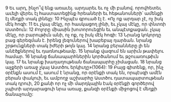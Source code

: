 9 Եւ արդ, ինչո՞վ ենք առաւել. արդարեւ եւ ոչ մի բանով. որովհետեւ աւելի վերեւ էլ հաստատեցինք հրեաների եւ հեթանոսների՝ ամենքի էլ մեղքի տակ լինելը: 10 Ինչպէս գրուած էլ է.
«Ոչ ոք արդար չէ, ոչ իսկ մէկ հոգի:
11 Եւ չկայ մէկը, որ հասկացող լինի,
եւ չկայ մէկը, որ փնտռի Աստծուն:
12 Բոլորը միասին խոտորուեցին եւ անպէտքացան.
չկայ մէկը, որ բարութիւն անի, ոչ ոք, ոչ իսկ մէկ հոգի:
13 Նրանց կոկորդը բաց գերեզման է.
իրենց լեզուներով խաբեբայ դարձան.
նրանց շրթունքների տակ իժերի թոյն կայ.
14 նրանց բերանները լի են անէծքներով եւ դառնութեամբ.
15 նրանք վազում են արիւն թափելու համար.
16 նրանց ճանապարհներին կործանում եւ թշուառութիւն կայ.
17 եւ նրանք խաղաղութեան ճանապարհը չիմացան.
18 նրանց աչքերի առաջ չկայ Աստծու երկիւղը»(1064):
19 Բայց գիտենք, որ, ինչ օրէնքն ասում է, ասում է նրանց, որ օրէնքի տակ են, որպէսզի ամէն բերան փակուի, եւ ամբողջ աշխարհը Աստծու դատապարտութեան տակ դրուի, 20 քանի որ ոչ մի մարդկային էակ օրէնքի գործերով չպիտի արդարացուի նրա առաջ, քանզի օրէնքի միջոցով է մեղքի ճանաչումը:
